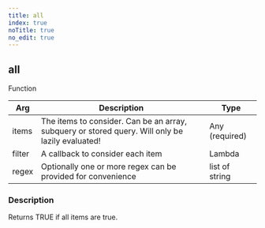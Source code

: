 ```yaml
---
title: all
index: true
noTitle: true
no_edit: true
---
```




<div class="vql_item"></div>


## all
<span class='vql_type pull-right page-header'>Function</span>



<div class="vqlargs"></div>

Arg | Description | Type
----|-------------|-----
items|The items to consider. Can be an array, subquery or stored query. Will only be lazily evaluated!|Any (required)
filter|A callback to consider each item|Lambda
regex|Optionally one or more regex can be provided for convenience|list of string

### Description

Returns TRUE if all items are true.

